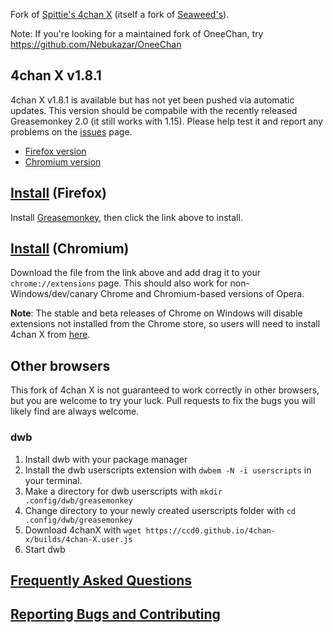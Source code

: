 Fork of [Spittie's 4chan X](https://github.com/Spittie/4chan-x) (itself a fork of [Seaweed's](https://github.com/seaweedchan/4chan-x)).

Note: If you're looking for a maintained fork of OneeChan, try
https://github.com/Nebukazar/OneeChan

## 4chan X v1.8.1
4chan X v1.8.1 is available but has not yet been pushed via automatic updates.
This version should be compabile with the recently released Greasemonkey 2.0 (it still works with 1.15).
Please help test it and report any problems on the [issues](https://github.com/ccd0/4chan-x/issues) page.

- [Firefox version](https://github.com/ccd0/4chan-x/raw/1.8.1/builds/4chan-X.user.js)
- [Chromium version](https://github.com/ccd0/4chan-x/raw/1.8.1/builds/crx.crx)

## [Install](https://ccd0.github.io/4chan-x/builds/4chan-X.user.js) (Firefox)
Install [Greasemonkey](https://addons.mozilla.org/en-US/firefox/addon/greasemonkey/), then click the link above to install.

## [Install](https://ccd0.github.io/4chan-x/builds/crx.crx) (Chromium)
Download the file from the link above and add drag it to your `chrome://extensions` page.
This should also work for non-Windows/dev/canary Chrome and Chromium-based versions of Opera.

**Note**: The stable and beta releases of Chrome on Windows will disable extensions not installed from the Chrome store, so users will need to install 4chan X from [here](https://chrome.google.com/webstore/detail/4chan-x/ohnjgmpcibpbafdlkimncjhflgedgpam).

## Other browsers
This fork of 4chan X is not guaranteed to work correctly in other browsers, but you are welcome to try your luck. Pull requests to fix the bugs you will likely find are always welcome.

### dwb
1. Install dwb with your package manager
2. Install the dwb userscripts extension with `dwbem -N -i userscripts` in your terminal.
3. Make a directory for dwb userscripts with `mkdir .config/dwb/greasemonkey`
4. Change directory to your newly created userscripts folder with `cd .config/dwb/greasemonkey`
5. Download 4chanX with `wget https://ccd0.github.io/4chan-x/builds/4chan-X.user.js`
6. Start dwb

## [Frequently Asked Questions](https://github.com/ccd0/4chan-x/wiki/Frequently-Asked-Questions)

## [Reporting Bugs and Contributing](https://github.com/ccd0/4chan-x/blob/master/CONTRIBUTING.md)

